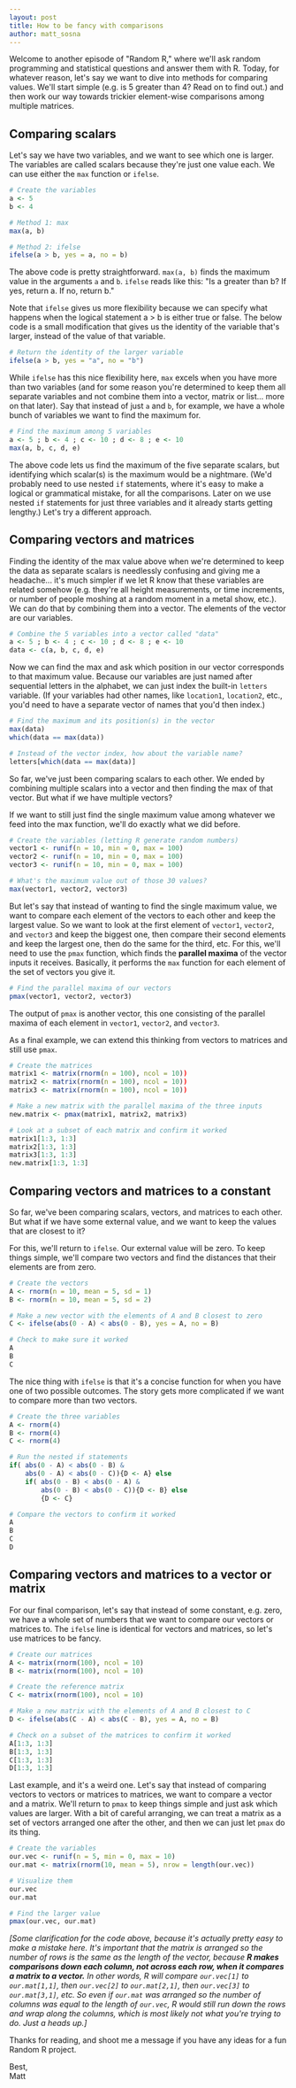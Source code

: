 ```yaml
---
layout: post
title: How to be fancy with comparisons
author: matt_sosna
---
```

Welcome to another episode of "Random R," where we'll ask random programming and statistical questions and answer them with R. Today, for whatever reason, let's say we want to dive into methods for comparing values. We'll start simple (e.g. is 5 greater than 4? Read on to find out.) and then work our way towards trickier element-wise comparisons among multiple matrices.

## Comparing scalars
Let's say we have two variables, and we want to see which one is larger. The variables are called scalars because they're just one value each. We can use either the `max` function or `ifelse`.

```r
# Create the variables
a <- 5
b <- 4

# Method 1: max
max(a, b)

# Method 2: ifelse
ifelse(a > b, yes = a, no = b)
```

The above code is pretty straightforward. `max(a, b)` finds the maximum value in the arguments `a` and `b`. `ifelse` reads like this: "Is a greater than b? If yes, return a. If no, return b."

Note that `ifelse` gives us more flexibility because we can specify what happens when the logical statement a > b is either true or false. The below code is a small modification that gives us the identity of the variable that's larger, instead of the value of that variable.

```r
# Return the identity of the larger variable
ifelse(a > b, yes = "a", no = "b")
```

While `ifelse` has this nice flexibility here, `max` excels when you have more than two variables (and for some reason you're determined to keep them all separate variables and not combine them into a vector, matrix or list... more on that later). Say that instead of just `a` and `b`, for example, we have a whole bunch of variables we want to find the maximum for.

```r
# Find the maximum among 5 variables
a <- 5 ; b <- 4 ; c <- 10 ; d <- 8 ; e <- 10
max(a, b, c, d, e)
```

The above code lets us find the maximum of the five separate scalars, but identifying which scalar(s) is the maximum would be a nightmare. (We'd probably need to use nested `if` statements, where it's easy to make a logical or grammatical mistake, for all the comparisons. Later on we use nested `if` statements for just three variables and it already starts getting lengthy.) Let's try a different approach.

## Comparing vectors and matrices
Finding the identity of the max value above when we're determined to keep the data as separate scalars is needlessly confusing and giving me a headache... it's much simpler if we let R know that these variables are related somehow (e.g. they're all height measurements, or time increments, or number of people moshing at a random moment in a metal show, etc.). We can do that by combining them into a vector. The elements of the vector are our variables.

```r
# Combine the 5 variables into a vector called "data"
a <- 5 ; b <- 4 ; c <- 10 ; d <- 8 ; e <- 10
data <- c(a, b, c, d, e)
```

Now we can find the max and ask which position in our vector corresponds to that maximum value. Because our variables are just named after sequential letters in the alphabet, we can just index the built-in `letters` variable. (If your variables had other names, like `location1`, `location2`, etc., you'd need to have a separate vector of names that you'd then index.)

```r
# Find the maximum and its position(s) in the vector
max(data)
which(data == max(data))

# Instead of the vector index, how about the variable name?
letters[which(data == max(data)]
```

So far, we've just been comparing scalars to each other. We ended by combining multiple scalars into a vector and then finding the max of that vector. But what if we have multiple vectors?

If we want to still just find the single maximum value among whatever we feed into the max function, we'll do exactly what we did before.

```r
# Create the variables (letting R generate random numbers)
vector1 <- runif(n = 10, min = 0, max = 100)
vector2 <- runif(n = 10, min = 0, max = 100)
vector3 <- runif(n = 10, min = 0, max = 100)

# What's the maximum value out of those 30 values?
max(vector1, vector2, vector3)
```

But let's say that instead of wanting to find the single maximum value, we want to compare each element of the vectors to each other and keep the largest value. So we want to look at the first element of `vector1`, `vector2`, and `vector3` and keep the biggest one, then compare their second elements and keep the largest one, then do the same for the third, etc. For this, we'll need to use the `pmax` function, which finds the **parallel maxima** of the vector inputs it receives. Basically, it performs the `max` function for each element of the set of vectors you give it.

```r
# Find the parallel maxima of our vectors
pmax(vector1, vector2, vector3)
```

The output of `pmax` is another vector, this one consisting of the parallel maxima of each element in `vector1`, `vector2`, and `vector3`.

As a final example, we can extend this thinking from vectors to matrices and still use `pmax`.

```r
# Create the matrices
matrix1 <- matrix(rnorm(n = 100), ncol = 10))
matrix2 <- matrix(rnorm(n = 100), ncol = 10))
matrix3 <- matrix(rnorm(n = 100), ncol = 10))

# Make a new matrix with the parallel maxima of the three inputs
new.matrix <- pmax(matrix1, matrix2, matrix3)

# Look at a subset of each matrix and confirm it worked
matrix1[1:3, 1:3]
matrix2[1:3, 1:3]
matrix3[1:3, 1:3]
new.matrix[1:3, 1:3]
```

## Comparing vectors and matrices to a constant
So far, we've been comparing scalars, vectors, and matrices to each other. But what if we have some external value, and we want to keep the values that are closest to it?

For this, we'll return to `ifelse`. Our external value will be zero. To keep things simple, we'll compare two vectors and find the distances that their elements are from zero.

```r
# Create the vectors
A <- rnorm(n = 10, mean = 5, sd = 1)
B <- rnorm(n = 10, mean = 5, sd = 2)

# Make a new vector with the elements of A and B closest to zero
C <- ifelse(abs(0 - A) < abs(0 - B), yes = A, no = B)

# Check to make sure it worked
A
B
C
```

The nice thing with `ifelse` is that it's a concise function for when you have one of two possible outcomes. The story gets more complicated if we want to compare more than two vectors.

```r
# Create the three variables
A <- rnorm(4)
B <- rnorm(4)
C <- rnorm(4)

# Run the nested if statements
if( abs(0 - A) < abs(0 - B) &
    abs(0 - A) < abs(0 - C)){D <- A} else
    if( abs(0 - B) < abs(0 - A) &
        abs(0 - B) < abs(0 - C)){D <- B} else
        {D <- C}

# Compare the vectors to confirm it worked
A
B
C
D
```

## Comparing vectors and matrices to a vector or matrix
For our final comparison, let's say that instead of some constant, e.g. zero, we have a whole set of numbers that we want to compare our vectors or matrices to. The `ifelse` line is identical for vectors and matrices, so let's use matrices to be fancy.

```r
# Create our matrices
A <- matrix(rnorm(100), ncol = 10)
B <- matrix(rnorm(100), ncol = 10)

# Create the reference matrix
C <- matrix(rnorm(100), ncol = 10)

# Make a new matrix with the elements of A and B closest to C
D <- ifelse(abs(C - A) < abs(C - B), yes = A, no = B)

# Check on a subset of the matrices to confirm it worked
A[1:3, 1:3]
B[1:3, 1:3]
C[1:3, 1:3]
D[1:3, 1:3]
```

Last example, and it's a weird one. Let's say that instead of comparing vectors to vectors or matrices to matrices, we want to compare a vector and a matrix. We'll return to `pmax` to keep things simple and just ask which values are larger. With a bit of careful arranging, we can treat a matrix as a set of vectors arranged one after the other, and then we can just let `pmax` do its thing.

```r
# Create the variables
our.vec <- runif(n = 5, min = 0, max = 10)
our.mat <- matrix(rnorm(10, mean = 5), nrow = length(our.vec))

# Visualize them
our.vec
our.mat

# Find the larger value
pmax(our.vec, our.mat)
```

_[Some clarification for the code above, because it's actually pretty easy to make a mistake here. It's important that the matrix is arranged so the number of rows is the same as the length of the vector, because **R makes comparisons down each column, not across each row, when it compares a matrix to a vector.** In other words, R will compare `our.vec[1]` to `our.mat[1,1]`, then `our.vec[2]` to `our.mat[2,1]`, then `our.vec[3]` to `our.mat[3,1]`, etc. So even if `our.mat` was arranged so the number of columns was equal to the length of `our.vec`, R would still run down the rows and wrap along the columns, which is most likely not what you're trying to do. Just a heads up.]_

Thanks for reading, and shoot me a message if you have any ideas for a fun Random R project.

Best, <br>
Matt
